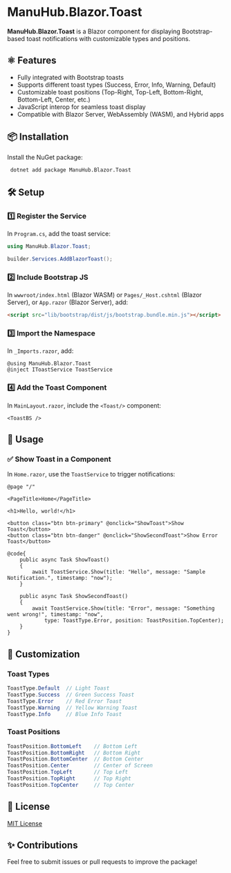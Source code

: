 ﻿# ManuHub.Blazor.Toast

**ManuHub.Blazor.Toast** is a Blazor component for displaying Bootstrap-based toast notifications with customizable types and positions.

## ⚛️ Features
- Fully integrated with Bootstrap toasts
- Supports different toast types (Success, Error, Info, Warning, Default)
- Customizable toast positions (Top-Right, Top-Left, Bottom-Right, Bottom-Left, Center, etc.)
- JavaScript interop for seamless toast display
- Compatible with Blazor Server, WebAssembly (WASM), and Hybrid apps

## 📦 Installation

Install the NuGet package:
```sh
 dotnet add package ManuHub.Blazor.Toast
```

## 🛠 Setup

### 1️⃣ Register the Service
In `Program.cs`, add the toast service:
```csharp
using ManuHub.Blazor.Toast;

builder.Services.AddBlazorToast();
```

### 2️⃣ Include Bootstrap JS
In `wwwroot/index.html` (Blazor WASM) or `Pages/_Host.cshtml` (Blazor Server),
or `App.razor` (Blazor Server), add:
```html
<script src="lib/bootstrap/dist/js/bootstrap.bundle.min.js"></script>
```

### 3️⃣ Import the Namespace
In `_Imports.razor`, add:
```razor
@using ManuHub.Blazor.Toast
@inject IToastService ToastService
```

### 4️⃣ Add the Toast Component
In `MainLayout.razor`, include the `<Toast/>` component:
```razor
<ToastBS />
```

## 🚀 Usage

### ✅ Show Toast in a Component
In `Home.razor`, use the `ToastService` to trigger notifications:

```razor
@page "/"

<PageTitle>Home</PageTitle>

<h1>Hello, world!</h1>

<button class="btn btn-primary" @onclick="ShowToast">Show Toast</button>
<button class="btn btn-danger" @onclick="ShowSecondToast">Show Error Toast</button>

@code{
    public async Task ShowToast()
    {
        await ToastService.Show(title: "Hello", message: "Sample Notification.", timestamp: "now");
    }

    public async Task ShowSecondToast()
    {
        await ToastService.Show(title: "Error", message: "Something went wrong!", timestamp: "now",
            type: ToastType.Error, position: ToastPosition.TopCenter);
    }
}
```

## 🎨 Customization

### Toast Types
```csharp
ToastType.Default  // Light Toast
ToastType.Success  // Green Success Toast
ToastType.Error    // Red Error Toast
ToastType.Warning  // Yellow Warning Toast
ToastType.Info     // Blue Info Toast
```

### Toast Positions
```csharp
ToastPosition.BottomLeft    // Bottom Left
ToastPosition.BottomRight   // Bottom Right
ToastPosition.BottomCenter  // Bottom Center
ToastPosition.Center        // Center of Screen
ToastPosition.TopLeft       // Top Left
ToastPosition.TopRight      // Top Right
ToastPosition.TopCenter     // Top Center
```

## 📜 License
[MIT License](LICENSE.txt)

## ✨ Contributions
Feel free to submit issues or pull requests to improve the package!

